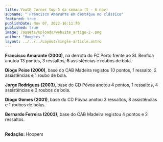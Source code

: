 ```yaml
---
title: Youth Corner top 5 da semana (5 - 6 nov)
subname: " Francisco Amarante em destaque no clássico"
featured: true
publishDate: Nov 07, 2022-16:11:70
published: true
image: /assets/uploads/website_artigo-2-.png
author: "Hoopers "
layout: ../../../Layout/single-article.astro
---
```

<!--StartFragment-->

**Francisco Amarante (2000)**, na derrota do FC Porto frente ao SL Benfica anotou 13 pontos, 3 ressaltos, 6 assistências e roubos de bola.



**Diogo Peixe (2000)**, base do CAB Madeira registou 10 pontos, 1 ressalto, 2 assistências e 1 roubo de bola.



**Jorge Rodrigues (2003)**, base do CD Póvoa anotou 4 pontos, 1 ressaltos, 4 assistências e 3 roubos de bola.



**Diogo Gomes (2001)**, base do CD Póvoa anotou 3 ressaltos, 8 assistências e 1 roubos de bolas.



**Bernardo Ferreira (2003)**, base do CAB Madeira registou 4 pontos e 2 ressaltos.

\
**R﻿edação:** Hoopers 

<!--EndFragment-->